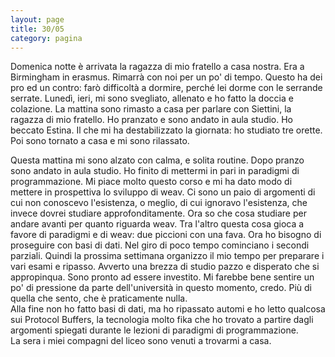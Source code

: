 ```yaml
--- 
layout: page
title: 30/05
category: pagina
---
```


Domenica notte è arrivata la ragazza di mio fratello a casa nostra. Era a
Birmingham in erasmus. Rimarrà con noi per un po' di tempo. Questo ha dei pro ed
un contro: farò difficoltà a dormire, perché lei dorme con le serrande serrate.
Lunedì, ieri, mi sono svegliato, allenato e ho fatto la doccia e colazione. La
mattina sono rimasto a casa per parlare con Siettini, la ragazza di mio
fratello. Ho pranzato e sono andato in aula studio. Ho beccato Estina. Il che mi
ha destabilizzato la giornata: ho studiato tre orette. Poi sono tornato a casa e
mi sono rilassato.  

Questa mattina mi sono alzato con calma, e solita routine. Dopo pranzo sono
andato in aula studio. Ho finito di mettermi in pari in paradigmi di
programmazione. Mi piace molto questo corso e mi ha dato modo di mettere in
prospettiva lo sviluppo di weav. Ci sono un paio di argomenti di cui non
conoscevo l'esistenza, o meglio, di cui ignoravo l'esistenza, che invece dovrei
studiare approfonditamente. Ora so che cosa studiare per andare avanti per
quanto riguarda weav. Tra l'altro questa cosa gioca a favore di paradigmi e di
weav: due piccioni con una fava.
Ora ho bisogno di proseguire con basi di dati. Nel giro di poco tempo cominciano
i secondi parziali. Quindi la prossima settimana organizzo il mio tempo per
preparare i vari esami e ripasso. Avverto una brezza di studio pazzo e disperato
che si appropinqua. Sono pronto ad essere investito. Mi farebbe bene sentire un
po' di pressione da parte dell'università in questo momento, credo. Più di
quella che sento, che è praticamente nulla.  
Alla fine non ho fatto basi di dati, ma ho ripassato automi e ho letto qualcosa
sui Protocol Buffers, la tecnologia molto fika che ho trovato a partire dagli
argomenti spiegati durante le lezioni di paradigmi di programmazione.  
La sera i miei compagni del liceo sono venuti a trovarmi a casa.  

